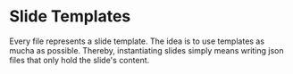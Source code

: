 # Slide Templates

Every file represents a slide template. The idea is to use templates as mucha as possible. Thereby, instantiating slides simply means writing json files that only hold the slide's content.

